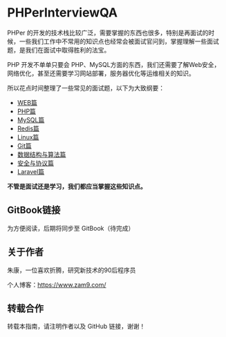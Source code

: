 # PHPerInterviewQA
PHPer 的开发的技术栈比较广泛，需要掌握的东西也很多，特别是再面试的时候，一些我们工作中不常用的知识点也经常会被面试官问到，掌握理解一些面试题，是我们在面试中取得胜利的法宝。

PHP 开发不单单只要会 PHP、MySQL方面的东西，我们还需要了解Web安全，网络优化，甚至还需要学习网站部署，服务器优化等运维相关的知识。

所以花点时间整理了一些常见的面试题，以下为大致纲要：

- [WEB篇](web.md)
- [PHP篇](php.md)
- [MySQL篇](mysql.md)
- [Redis篇](redis.md)
- [Linux篇](linux.md)
- [Git篇](git.md)
- [数据结构与算法篇](structural_algorithm.md)
- [安全与协议篇](security_protocol.md)
- [Laravel篇](laravel.md)

**不管是面试还是学习，我们都应当掌握这些知识点。**

## GitBook链接

为方便阅读，后期将同步至 GitBook（待完成）

## 关于作者

朱康，一位喜欢折腾，研究新技术的90后程序员

个人博客：<https://www.zam9.com/>

## 转载合作

转载本指南，请注明作者以及 GitHub 链接，谢谢！